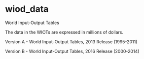 # wiod_data
World Input-Output Tables

The data in the WIOTs are expressed in millions of dollars.

Version A - World Input-Output Tables, 2013 Release (1995-2011)

Version B - World Input-Output Tables, 2016 Release (2000-2014)
